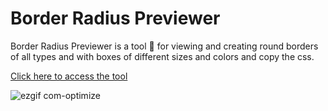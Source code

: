# Border Radius Previewer

 Border Radius Previewer is a tool 🔨 for viewing and creating round borders of all types and with boxes of different sizes and colors and copy the css.

[Click here to access the tool](https://finished-fort.000webhostapp.com/borderRadiusPreviewer/)

![ezgif com-optimize](https://user-images.githubusercontent.com/50744385/87885088-770b1780-c9e9-11ea-92bb-b233fca06c04.gif)
